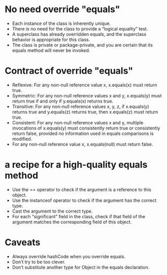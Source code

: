 # No need override "equals"
* Each instance of the class is inherently unique.
* There is no need for the class to provide a “logical equality” test. 
* A superclass has already overridden equals, and the superclass behavior is appropriate for this class.
* The class is private or package-private, and you are certain that its equals method will never be invoked.

# Contract of override "equals"
* Reflexive: For any non-null reference value x, x.equals(x) must return true.
* Symmetric: For any non-null reference values x and y, x.equals(y) must return true if and only if y.equals(x) returns true.
* Transitive: For any non-null reference values x, y, z, if x.equals(y) returns true and y.equals(z) returns true, then x.equals(z) must return true.
* Consistent: For any non-null reference values x and y, multiple invocations of x.equals(y) must consistently return true or consistently return false, provided no information used in equals comparisons is modified.
* For any non-null reference value x, x.equals(null) must return false.

# a recipe for a high-quality equals method
* Use the == operator to check if the argument is a reference to this object.
* Use the instanceof operator to check if the argument has the correct type.
* Cast the argument to the correct type.
* For each “significant” field in the class, check if that field of the argument matches the corresponding field of this object.

# Caveats
* Always override hashCode when you override equals.
* Don’t try to be too clever.
* Don’t substitute another type for Object in the equals declaration.
